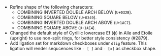 * Refine shape of the following characters:
  - COMBINING INVERTED DOUBLE ARCH BELOW (`U+032B`).
  - COMBINING SQUARE BELOW (`U+0349`).
  - COMBINING INVERTED DOUBLE ARCH ABOVE (`U+1AC7`).
  - COMBINING SQUARE ABOVE (`U+1AE4`).
* Changed the default style of Cyrillic lowercase Ef (ф) in Aile and Etoile (upright) to use non-split rings, for better style consistency (#2879).
* Add ligation set for markdown checkboxes under `dlig` feature. This ligation will render sequcences like `- [ ]` and `- [x]` as checkbox shape.
